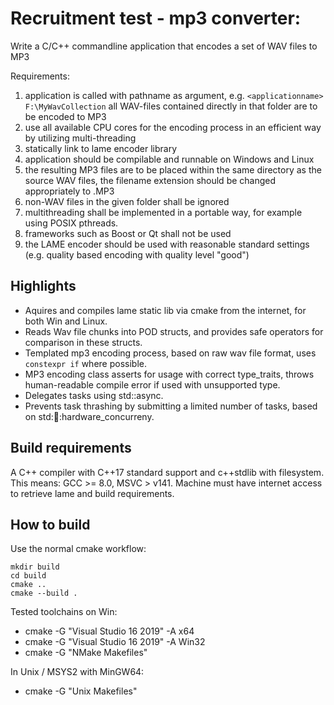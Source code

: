 # Recruitment test - mp3 converter:

Write a C/C++ commandline application that encodes a set of WAV files to MP3    

Requirements:

1. application is called with pathname as argument, e.g. `<applicationname> F:\MyWavCollection` all WAV-files contained directly in that folder are to be encoded to MP3
2. use all available CPU cores for the encoding process in an efficient way by utilizing multi-threading
3. statically link to lame encoder library
4. application should be compilable and runnable on Windows and Linux
5. the resulting MP3 files are to be placed within the same directory as the source WAV files, the filename extension should be changed appropriately to .MP3
6. non-WAV files in the given folder shall be ignored
7. multithreading shall be implemented in a portable way, for example using POSIX pthreads.
8. frameworks such as Boost or Qt shall not be used
9. the LAME encoder should be used with reasonable standard settings (e.g. quality based encoding with quality level "good")

## Highlights
* Aquires and compiles lame static lib via cmake from the internet, for both Win and Linux.
* Reads Wav file chunks into POD structs, and provides safe operators for comparison in these structs.
* Templated mp3 encoding process, based on raw wav file format, uses `constexpr if` where possible.
* MP3 encoding class asserts for usage with correct type_traits, throws human-readable compile error if used with unsupported type.
* Delegates tasks using std::async.
* Prevents task thrashing by submitting a limited number of tasks, based on std::thread::hardware_concurreny.

## Build requirements
A C++ compiler with C++17 standard support and c++stdlib with filesystem.
This means: GCC >= 8.0, MSVC > v141.
Machine must have internet access to retrieve lame and build requirements.

## How to build
Use the normal cmake workflow:
```
mkdir build
cd build
cmake ..
cmake --build .
```

Tested toolchains on Win:
* cmake -G "Visual Studio 16 2019" -A x64
* cmake -G "Visual Studio 16 2019" -A Win32
* cmake -G "NMake Makefiles"

In Unix / MSYS2 with MinGW64:
* cmake -G "Unix Makefiles"
